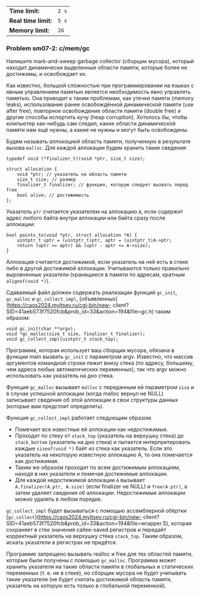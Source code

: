 |                      |       |
|----------------------|-------|
| **Time limit:**      | `2 s` |
| **Real time limit:** | `5 s` |
| **Memory limit:**    | `2G`  |


### Problem sm07-2: c/mem/gc

Напишите mark-and-sweep garbage collector (сборщик мусора), который находит динамически выделенные
области памяти, которые более не достижимы, и освобождает их.

Как известно, большой сложностью при программировании на языках с явным управлением памятью является
необходимость явно управлять памятью. Она приводит к таким проблемам, как утечки памяти (memory
leaks), использование ранее освобождённой динамической памяти (use after free), повторное
освобождение области памяти (double free) и другие способы испортить кучу (heap corruption).
Хотелось бы, чтобы компьютер как-нибудь сам следил, какие области динамической памяти нам ещё нужны,
а какие не нужны и могут быть освобождены.

Будем называть _аллокацией_ область памяти, полученную в результате вызова `malloc`. Для каждой
аллокации будем хранить такие сведения:

    
    
    typedef void (*finalizer_t)(void *ptr, size_t size);
    
    struct allocation {
        void *ptr; // указатель на область памяти
        size_t size; // размер
        finalizer_t finalizer; // функция, которую следует вызвать перед free
        bool alive; // достижимость
    };

Указатель `ptr` считается указателем на аллокацию `A`, если содержит адрес любого байта внутри
аллокации или байта сразу после аллокации:

    
    
    bool points_to(void *ptr, struct allocation *A) {
        uintptr_t uptr = (uintptr_t)ptr, aptr = (uintptr_t)A->ptr;
        return (uptr >= aptr) && (uptr - aptr <= A->size);
    }

Аллокация считается достижимой, если указатель на неё есть в стеке либо в другой достижимой
аллокации. Учитываются только правильно выровненные указатели (хранящиеся в памяти по адресам,
кратным `alignof(void *)`).

Сдаваемый файл должен содержать реализации функций `gc_init`, `gc_malloc` и `gc_collect_impl`,
[объявленных](https://caos2024.myltsev.ru/cgi-bin/new-
client?SID=41aeb573f7520fcb&prob_id=33&action=194&file=gc.h) таким образом:

    
    
    void gc_init(char **argv);
    void *gc_malloc(size_t size, finalizer_t finalizer);
    void gc_collect_impl(uintptr_t stack_top);

Программа, которая использует ваш сборщик мусора, обязана в функции main вызвать `gc_init` с
параметром argv. Известно, что массив аргументов командной строки лежит внизу стека (по адресу,
большему, чем адреса любых автоматических переменных), так что argv можно использовать как указатель
на дно стека.

Функция `gc_malloc` вызывает `malloc` с переданным ей параметром `size` и в случае успешной
аллокации (когда malloc вернул не NULL) записывает сведения об этой аллокации в свои структуры
данных (которые вам предстоит определить).

Функция `gc_collect_impl` работает следующим образом.

* Помечает все известные ей аллокации как недостижимые.
* Проходит по стеку от `stack_top` (указатель на верхушку стека) до `stack_bottom` (указатель на дно стека) и пытается интерпретировать каждые `sizeof(void *)` байт из стека как указатель. Если это указатель на некоторую известную аллокацию A, то она помечается как достижимая.
* Таким же образом проходит по всем достижимым аллокациям, находя в них указатели и помечая достижимые аллокации.
* Для каждой недостижимой аллокации `A` вызывает `A.finalizer(A.ptr, A.size)` (если finalizer не NULL) и `free(A.ptr)`, а затем удаляет сведения об аллокации. Недостижимые аллокации можно удалять в любом порядке.

`gc_collect_impl` будет вызываться с помощью ассемблерной обёртки
[`gc_collect`](https://caos2024.myltsev.ru/cgi-bin/new-
client?SID=41aeb573f7520fcb&prob_id=33&action=194&file=wrapper.S), которая сохраняет в стек значения
callee-saved регистров и передаёт корректный указатель на верхушку стека `stack_top`. Таким образом,
искать указатели в регистрах не придётся.

Программе запрещено вызывать realloc и free для тех областей памяти, которые были получены с помощью
`gc_malloc`. Программа может хранить указатели на такие области памяти в глобальных и статических
переменных (т. е. не в стеке), но сборщик мусора не будет учитывать такие указатели (не будет
считать достижимой область памяти, указатель на которую есть только в глобальной переменной).

